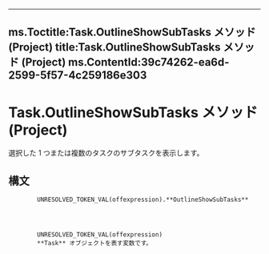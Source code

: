 

---
ms.Toctitle:Task.OutlineShowSubTasks メソッド (Project)
title:Task.OutlineShowSubTasks メソッド (Project)
ms.ContentId:39c74262-ea6d-2599-5f57-4c259186e303
---
# Task.OutlineShowSubTasks メソッド (Project)




選択した 1 つまたは複数のタスクのサブタスクを表示します。

## 構文

            UNRESOLVED_TOKEN_VAL(offexpression).**OutlineShowSubTasks**




            UNRESOLVED_TOKEN_VAL(offexpression)
            **Task** オブジェクトを表す変数です。





